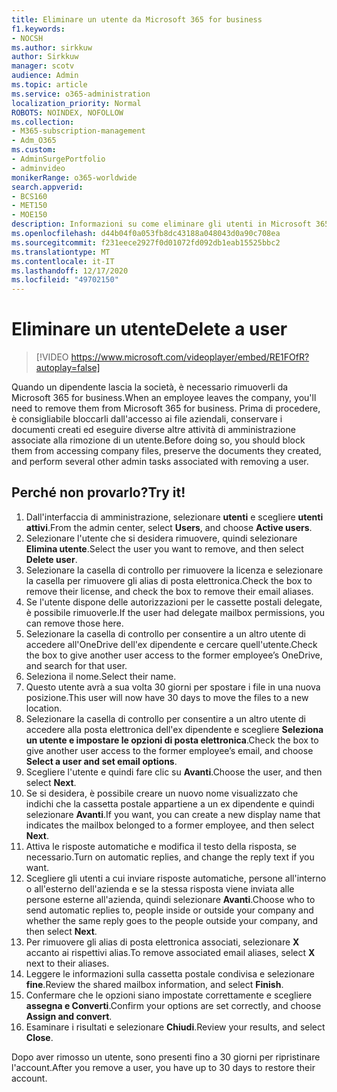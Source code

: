 ```yaml
---
title: Eliminare un utente da Microsoft 365 for business
f1.keywords:
- NOCSH
ms.author: sirkkuw
author: Sirkkuw
manager: scotv
audience: Admin
ms.topic: article
ms.service: o365-administration
localization_priority: Normal
ROBOTS: NOINDEX, NOFOLLOW
ms.collection:
- M365-subscription-management
- Adm_O365
ms.custom:
- AdminSurgePortfolio
- adminvideo
monikerRange: o365-worldwide
search.appverid:
- BCS160
- MET150
- MOE150
description: Informazioni su come eliminare gli utenti in Microsoft 365 for business.
ms.openlocfilehash: d44b04f0a053fb8dc43188a048043d0a90c708ea
ms.sourcegitcommit: f231eece2927f0d01072fd092db1eab15525bbc2
ms.translationtype: MT
ms.contentlocale: it-IT
ms.lasthandoff: 12/17/2020
ms.locfileid: "49702150"
---
```

# <a name="delete-a-user"></a><span data-ttu-id="e0e2d-103">Eliminare un utente</span><span class="sxs-lookup"><span data-stu-id="e0e2d-103">Delete a user</span></span>

> [!VIDEO https://www.microsoft.com/videoplayer/embed/RE1FOfR?autoplay=false]

<span data-ttu-id="e0e2d-104">Quando un dipendente lascia la società, è necessario rimuoverli da Microsoft 365 for business.</span><span class="sxs-lookup"><span data-stu-id="e0e2d-104">When an employee leaves the company, you'll need to remove them from Microsoft 365 for business.</span></span> <span data-ttu-id="e0e2d-105">Prima di procedere, è consigliabile bloccarli dall'accesso ai file aziendali, conservare i documenti creati ed eseguire diverse altre attività di amministrazione associate alla rimozione di un utente.</span><span class="sxs-lookup"><span data-stu-id="e0e2d-105">Before doing so, you should block them from accessing company files, preserve the documents they created, and perform several other admin tasks associated with removing a user.</span></span>

## <a name="try-it"></a><span data-ttu-id="e0e2d-106">Perché non provarlo?</span><span class="sxs-lookup"><span data-stu-id="e0e2d-106">Try it!</span></span>

1. <span data-ttu-id="e0e2d-107">Dall'interfaccia di amministrazione, selezionare **utenti** e scegliere **utenti attivi**.</span><span class="sxs-lookup"><span data-stu-id="e0e2d-107">From the admin center, select **Users**, and choose **Active users**.</span></span>
1. <span data-ttu-id="e0e2d-108">Selezionare l'utente che si desidera rimuovere, quindi selezionare **Elimina utente**.</span><span class="sxs-lookup"><span data-stu-id="e0e2d-108">Select the user you want to remove, and then select **Delete user**.</span></span>
1. <span data-ttu-id="e0e2d-109">Selezionare la casella di controllo per rimuovere la licenza e selezionare la casella per rimuovere gli alias di posta elettronica.</span><span class="sxs-lookup"><span data-stu-id="e0e2d-109">Check the box to remove their license, and check the box to remove their email aliases.</span></span>
1. <span data-ttu-id="e0e2d-110">Se l'utente dispone delle autorizzazioni per le cassette postali delegate, è possibile rimuoverle.</span><span class="sxs-lookup"><span data-stu-id="e0e2d-110">If the user had delegate mailbox permissions, you can remove those here.</span></span>
1. <span data-ttu-id="e0e2d-111">Selezionare la casella di controllo per consentire a un altro utente di accedere all'OneDrive dell'ex dipendente e cercare quell'utente.</span><span class="sxs-lookup"><span data-stu-id="e0e2d-111">Check the box to give another user access to the former employee’s OneDrive, and search for that user.</span></span>
1. <span data-ttu-id="e0e2d-112">Seleziona il nome.</span><span class="sxs-lookup"><span data-stu-id="e0e2d-112">Select their name.</span></span>
1. <span data-ttu-id="e0e2d-113">Questo utente avrà a sua volta 30 giorni per spostare i file in una nuova posizione.</span><span class="sxs-lookup"><span data-stu-id="e0e2d-113">This user will now have 30 days to move the files to a new location.</span></span>
1. <span data-ttu-id="e0e2d-114">Selezionare la casella di controllo per consentire a un altro utente di accedere alla posta elettronica dell'ex dipendente e scegliere **Seleziona un utente e impostare le opzioni di posta elettronica**.</span><span class="sxs-lookup"><span data-stu-id="e0e2d-114">Check the box to give another user access to the former employee’s email, and choose **Select a user and set email options**.</span></span>
1. <span data-ttu-id="e0e2d-115">Scegliere l'utente e quindi fare clic su **Avanti**.</span><span class="sxs-lookup"><span data-stu-id="e0e2d-115">Choose the user, and then select **Next**.</span></span>
1. <span data-ttu-id="e0e2d-116">Se si desidera, è possibile creare un nuovo nome visualizzato che indichi che la cassetta postale appartiene a un ex dipendente e quindi selezionare **Avanti**.</span><span class="sxs-lookup"><span data-stu-id="e0e2d-116">If you want, you can create a new display name that indicates the mailbox belonged to a former employee, and then select **Next**.</span></span>
1. <span data-ttu-id="e0e2d-117">Attiva le risposte automatiche e modifica il testo della risposta, se necessario.</span><span class="sxs-lookup"><span data-stu-id="e0e2d-117">Turn on automatic replies, and change the reply text if you want.</span></span>
1. <span data-ttu-id="e0e2d-118">Scegliere gli utenti a cui inviare risposte automatiche, persone all'interno o all'esterno dell'azienda e se la stessa risposta viene inviata alle persone esterne all'azienda, quindi selezionare **Avanti**.</span><span class="sxs-lookup"><span data-stu-id="e0e2d-118">Choose who to send automatic replies to, people inside or outside your company and whether the same reply goes to the people outside your company, and then select **Next**.</span></span>
1. <span data-ttu-id="e0e2d-119">Per rimuovere gli alias di posta elettronica associati, selezionare **X** accanto ai rispettivi alias.</span><span class="sxs-lookup"><span data-stu-id="e0e2d-119">To remove associated email aliases, select **X** next to their aliases.</span></span>
1. <span data-ttu-id="e0e2d-120">Leggere le informazioni sulla cassetta postale condivisa e selezionare **fine**.</span><span class="sxs-lookup"><span data-stu-id="e0e2d-120">Review the shared mailbox information, and select **Finish**.</span></span>
1. <span data-ttu-id="e0e2d-121">Confermare che le opzioni siano impostate correttamente e scegliere **assegna e Converti**.</span><span class="sxs-lookup"><span data-stu-id="e0e2d-121">Confirm your options are set correctly, and choose **Assign and convert**.</span></span>
1. <span data-ttu-id="e0e2d-122">Esaminare i risultati e selezionare **Chiudi**.</span><span class="sxs-lookup"><span data-stu-id="e0e2d-122">Review your results, and select **Close**.</span></span>

<span data-ttu-id="e0e2d-123">Dopo aver rimosso un utente, sono presenti fino a 30 giorni per ripristinare l'account.</span><span class="sxs-lookup"><span data-stu-id="e0e2d-123">After you remove a user, you have up to 30 days to restore their account.</span></span>
